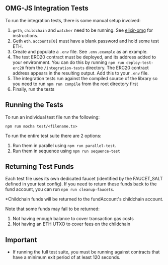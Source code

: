 ## OMG-JS Integration Tests

To run the integration tests, there is some manual setup involved:

1. `geth`, `childchain` and `watcher` need to be running. See [elixir-omg](https://github.com/omisego/elixir-omg) for instructions.
2. Geth `eth.accounts[0]` must have a blank password and hold some test ETH.
3. Create and populate a `.env` file. See `.env.example` as an example.
4. The test ERC20 contract must be deployed, and its address added to your environment. You can do this by running `npm run deploy-test-erc20` from the `/integration-tests` directory. The ERC20 contract address appears in the resulting output. Add this to your `.env` file.
5. The integration tests run against the compiled source of the library so you need to run `npm run compile` from the root directory first
6. Finally, run the tests

## Running the Tests

To run an individual test file run the following:
```
npm run mocha test/<filename.ts>
```

To run the entire test suite there are 2 options:
1. Run them in parallel using `npm run parallel-test`.
2. Run them in sequence using `npm run sequence-test`

## Returning Test Funds

Each test file uses its own dedicated faucet (identified by the FAUCET_SALT defined in your test config). If you need to return these funds back to the fund account, you can run `npm run cleanup-faucets`. 

*Childchain funds will be returned to the fundAccount's childchain account.

Note that some funds may fail to be returned:
1. Not having enough balance to cover transaction gas costs
2. Not having an ETH UTXO to cover fees on the childchain

## Important

- If running the full test suite, you must be running against contracts that have a minimum exit period of at least 120 seconds.
